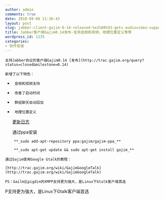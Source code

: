 ```yaml
---
author: admin
comments: true
date: 2010-09-08 11:38:43
layout: post
slug: jabber-client-gajim-0-14-released-%e2%80%93-gets-audiovideo-support-gelolocation-more
title: Jabber客户端Gajim0.14发布-支持音频和视频，地理位置定义等等
wordpress_id: 1235
categories:
- 软件安装
---
```


	支持Jabber协议的客户端Gajim0.14 [发布](http://trac.gajim.org/query?status=closed&milestone=0.14)

	新增了以下特色：
	
  * 
		 音频和视频支持  
	
  * 
		 改善了启动时间
	
  * 
		 群组聊天自动回加
	
  * 
		 地理位置定义

	[更新日志](http://hg.gajim.org/gajim/file/605ca10afd21/ChangeLog)

	通过ppa安装

> 
	
> 
> 
		**_sudo add-apt-repository ppa:gajim/gajim-ppa_**
	
> 
> 
	
> 
> 
		**_sudo apt-get update && sudo apt-get install gajim_**
	
> 
> 

	通过Gajim使用Google Gtalk的教程：

	[http://trac.gajim.org/wiki/GajimGoogleTalk](http://trac.gajim.org/wiki/GajimGoogleTalk)

	PS：Gailm比pigdin的XMPP支持更为强大，是Linux下Gtalk客户端首选

P支持更为强大，是Linux下Gtalk客户端首选

